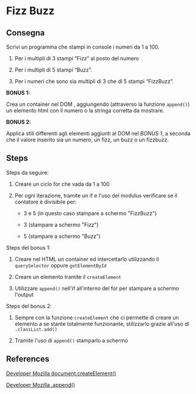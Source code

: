 # Fizz Buzz

## Consegna

Scrivi un programma che stampi in console i numeri da 1 a 100.

1. Per i multipli di 3 stampi “Fizz” al posto del numero

2. Per i multipli di 5 stampi “Buzz”.

3. Per i numeri che sono sia multipli di 3 che di 5 stampi “FizzBuzz”.

**BONUS 1:**

Crea un container nel DOM , aggiungendo (attraverso la funzione `append()`) un elemento html con il numero o la stringa corretta da mostrare.

**BONUS 2:**

Applica stili differenti agli elementi aggiunti al DOM nel *BONUS 1*, a seconda che il valore inserito sia un numero, un fizz, un buzz o un fizzbuzz.

## Steps

Steps da seguire:

1. Creare un ciclo for che vada da 1 a 100

2. Per ogni iterazione, tramite un if e l'uso del modulus verificare se il contatore è divisibile per:
    
    - 3 e 5 (in questo caso stampare a schermo "FizzBuzz")

    - 3 (stampare a schermo "Fizz")

    - 5 (stampare a schermo "Buzz")

Steps del bonus 1:

1. Creare nel HTML un container ed intercettarlo utilizzando il `querySelector` oppure `getElementById`

2. Creare un elemento tramite il `createElement`

3. Utilizzare `append()` nell'if all'interno del for per stampare a schermo l'output

Steps del bonus 2:

1. Sempre con la funzione `createElement` che ci permette di creare un elemento a se stante totalmente funzionante, stilizzarlo grazie all'uso di `.classList.add()`

2. Tramite l'uso di `append()` stamparlo a schermo

## References

[Developer Mozilla document.createElement()](https://developer.mozilla.org/en-US/docs/Web/API/Document/createElement)

[Developer Mozilla .append()](https://developer.mozilla.org/en-US/docs/Web/API/Element/append)